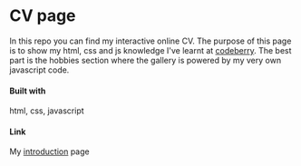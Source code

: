 # CV page

In this repo you can find my interactive online CV. The purpose of this page is to show my html, css and js knowledge I've learnt at [codeberry]. The best part is the hobbies section where the gallery is powered by my very own javascript code.

#### Built with
html, css, javascript

#### Link
My [introduction] page

   [codeberry]: http://codeberry.hu
   [introduction]: <http://oakdesign.hu/en>
